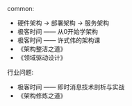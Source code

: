 common:
* 硬件架构 -> 部署架构 -> 服务架构
* 极客时间 —— 从0开始学架构
* 极客时间 —— 许式伟的架构课
* 《架构整洁之道》
* 《领域驱动设计》

行业问题:
* 极客时间 —— 即时消息技术剖析与实战
* 《架构修炼之道》



